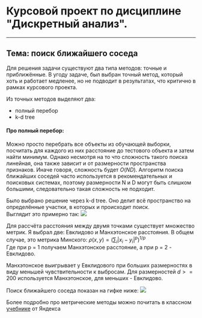 # Курсовой проект по дисциплине "Дискретный анализ".

---

## Тема: поиск ближайшего соседа

Для решения задачи существуют два типа методов: точные и приближённые. В угоду задаче, был выбран точный метод, который
хоть и работает медленее, но не подводит в результатах, что критично в рамках курсового проекта.

Из точных методов выделяют два:

- полный перебор
- k-d tree

#### Про полный перебор:

Можно просто перебрать все объекты из обучающей выборки, посчитать для каждого из них расстояние до тестового объекта и
затем найти минимум. Однако несмотря на то что сложность такого поиска линейная, она также зависит и от размерности
пространства признаков. Иначе говоря, сложность будет $О(ND)$. Алгоритм поиска ближайших соседей часто используется в
рекомендательных и поисковых системах, поэтому размерности N и D могут быть слишком большими, следовательно такая
сложность не подходит.

Было выбрано решение через k-d tree. Оно делит всё пространство на определённые участки, в которых и происходит
поиск.</br>
Выглядит это примерно так:
<img align="" src="https://yastatic.net/s3/ml-handbook/admin/2_6_e762398494.png">

Для рассчёта расстояния между двумя точками существует множество метрик. Я выбрал две: Евклидово и Манхэтонское
расстояния. В общем случае, это метрика Минского:
$\rho(x, y) = \left(\sum_i \vert x_i - y_i\vert^p\right)^{1/p}$ </br>
Где при p = 1 получаем Манхэтонское расстояние, а при p = 2 - Евклидово.

Манхэтонское выигрывает у Евклидового при больших размерностях в виду меньшей чувствительности к выбросам. Для
размерностей $d >= 200$ используется Манхэтонское, для меньших - Евклидово.

Поиск ближайшего соседа показан на гифке ниже:
<img align="" src="https://yastatic.net/s3/ml-handbook/admin/2_7_2f24c2823e.gif">

Более подробно про метрические методы можно почитать в
классном [учебнике](https://academy.yandex.ru/handbook/ml/article/metricheskiye-metody) от Яндекса
